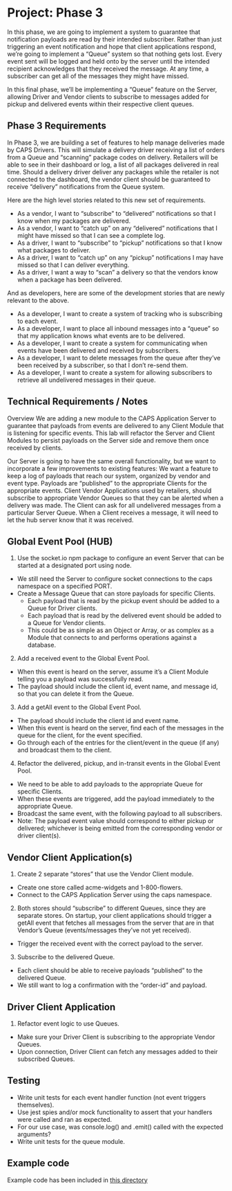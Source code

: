 # Project: Phase 3
In this phase, we are going to implement a system to guarantee that notification payloads are read by their intended subscriber. Rather than just triggering an event notification and hope that client applications respond, we’re going to implement a “Queue” system so that nothing gets lost. Every event sent will be logged and held onto by the server until the intended recipient acknowledges that they received the message. At any time, a subscriber can get all of the messages they might have missed.

In this final phase, we’ll be implementing a “Queue” feature on the Server, allowing Driver and Vendor clients to subscribe to messages added for pickup and delivered events within their respective client queues.


## Phase 3 Requirements
In Phase 3, we are building a set of features to help manage deliveries made by CAPS Drivers. This will simulate a delivery driver receiving a list of orders from a Queue and “scanning” package codes on delivery. Retailers will be able to see in their dashboard or log, a list of all packages delivered in real time. Should a delivery driver deliver any packages while the retailer is not connected to the dashboard, the vendor client should be guaranteed to receive “delivery” notifications from the Queue system.

Here are the high level stories related to this new set of requirements.

- As a vendor, I want to “subscribe” to “delivered” notifications so that I know when my packages are delivered.
- As a vendor, I want to “catch up” on any “delivered” notifications that I might have missed so that I can see a complete log.
- As a driver, I want to “subscribe” to “pickup” notifications so that I know what packages to deliver.
- As a driver, I want to “catch up” on any “pickup” notifications I may have missed so that I can deliver everything.
- As a driver, I want a way to “scan” a delivery so that the vendors know when a package has been delivered.

And as developers, here are some of the development stories that are newly relevant to the above.
- As a developer, I want to create a system of tracking who is subscribing to each event.
- As a developer, I want to place all inbound messages into a “queue” so that my application knows what events are to be delivered.
- As a developer, I want to create a system for communicating when events have been delivered and received by subscribers.
- As a developer, I want to delete messages from the queue after they’ve been received by a subscriber, so that I don’t re-send them.
- As a developer, I want to create a system for allowing subscribers to retrieve all undelivered messages in their queue.

## Technical Requirements / Notes
Overview
We are adding a new module to the CAPS Application Server to guarantee that payloads from events are delivered to any Client Module that is listening for specific events. This lab will refactor the Server and Client Modules to persist payloads on the Server side and remove them once received by clients.

Our Server is going to have the same overall functionality, but we want to incorporate a few improvements to existing features:
We want a feature to keep a log of payloads that reach our system, organized by vendor and event type.
Payloads are “published” to the appropriate Clients for the appropriate events.
Client Vendor Applications used by retailers, should subscribe to appropriate Vendor Queues so that they can be alerted when a delivery was made.
The Client can ask for all undelivered messages from a particular Server Queue.
When a Client receives a message, it will need to let the hub server know that it was received.

## Global Event Pool (HUB)
1. Use the socket.io npm package to configure an event Server that can be started at a designated port using node.
- We still need the Server to configure socket connections to the caps namespace on a specified PORT.
- Create a Message Queue that can store payloads for specific Clients.
  - Each payload that is read by the pickup event should be added to a Queue for Driver clients.
  - Each payload that is read by the delivered event should be added to a Queue for Vendor clients.
  - This could be as simple as an Object or Array, or as complex as a Module that connects to and performs operations against a database.
2. Add a received event to the Global Event Pool.
  - When this event is heard on the server, assume it’s a Client Module telling you a payload was successfully read.
  - The payload should include the client id, event name, and message id, so that you can delete it from the Queue.
3. Add a getAll event to the Global Event Pool.
  - The payload should include the client id and event name.
  - When this event is heard on the server, find each of the messages in the queue for the client, for the event specified.
  - Go through each of the entries for the client/event in the queue (if any) and broadcast them to the client.
4. Refactor the delivered, pickup, and in-transit events in the Global Event Pool.
  - We need to be able to add payloads to the appropriate Queue for specific Clients.
  - When these events are triggered, add the payload immediately to the appropriate Queue.
  - Broadcast the same event, with the following payload to all subscribers.
  - Note: The payload event value should correspond to either pickup or delivered; whichever is being emitted from the corresponding vendor or driver client(s).

## Vendor Client Application(s)
1. Create 2 separate “stores” that use the Vendor Client module.
- Create one store called acme-widgets and 1-800-flowers.
- Connect to the CAPS Application Server using the caps namespace.

2. Both stores should “subscribe” to different Queues, since they are separate stores.
On startup, your client applications should trigger a getAll event that fetches all messages from the server that are in that Vendor’s Queue (events/messages they’ve not yet received).
- Trigger the received event with the correct payload to the server.

3. Subscribe to the delivered Queue.
- Each client should be able to receive payloads “published” to the delivered Queue.
- We still want to log a confirmation with the “order-id” and payload.

## Driver Client Application
1. Refactor event logic to use Queues.
- Make sure your Driver Client is subscribing to the appropriate Vendor Queues.
- Upon connection, Driver Client can fetch any messages added to their subscribed Queues.

## Testing
- Write unit tests for each event handler function (not event triggers themselves).
- Use jest spies and/or mock functionality to assert that your handlers were called and ran as expected.
- For our use case, was console.log() and .emit() called with the expected arguments?
- Write unit tests for the queue module.

## Example code
Example code has been included in [this directory](./message-queue/)

